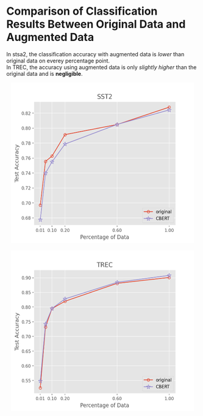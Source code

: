 # Comparison of Classification Results Between Original Data and Augmented Data


In stsa2, the classification accuracy with augmented data is *lower* than original data on everey percentage point.<br>
In TREC, the accuracy using augmented data is only *slightly higher* than the original data and is **negligible**.



<p align="center">
    <img width="480" height="420" src="1.png" alt="stsa2 res" />
    &nbsp;&nbsp;&nbsp;&nbsp;&nbsp;&nbsp;
    <img width="480" height="420" src="2.png" alt="trec res" />  
</p>